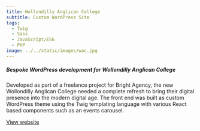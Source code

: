 ```yaml
---
title: Wollondilly Anglican College
subtitle: Custom WordPress Site
tags:
  - Twig
  - Sass
  - JavaScript/ES6
  - PHP
image: ../../static/images/wac.jpg
---
```

##### Bespoke WordPress development for Wollondilly Anglican College

Developed as part of a freelance project for Bright Agency, the new Wollondilly Anglican College needed a complete refresh to bring their digital presence into the modern digital age. The front end was built as custom WordPress theme using the Twig templating language with various React based components such as an events carousel.

[View website](https://www.wac.nsw.edu.au/)
